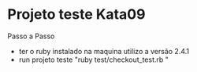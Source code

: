Projeto teste Kata09
===========================

Passo a Passo
- ter o ruby instalado na maquina utilizo a versão 2.4.1
- run projeto teste "ruby test/checkout_test.rb "
